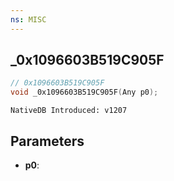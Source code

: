 ```yaml
---
ns: MISC
---
```

## _0x1096603B519C905F

```c
// 0x1096603B519C905F
void _0x1096603B519C905F(Any p0);
```

```
NativeDB Introduced: v1207
```

## Parameters
* **p0**:

